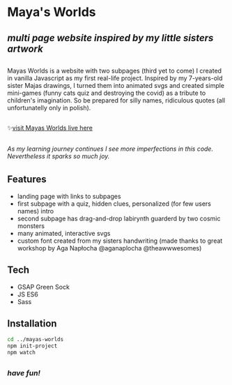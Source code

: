 # Maya's Worlds
## _multi page website inspired by my little sisters artwork_
##
Mayas Worlds is a website with two subpages (third yet to come) I created in vanilla Javascript as my first real-life project. Inspired by my 7-years-old sister Majas drawings, I turned them into animated svgs and created simple mini-games (funny cats quiz and destroying the covid) as a tribute to children's imagination. So be prepared for silly names, ridiculous quotes (all unfortunatelly only in polish).
##
✨[visit Mayas Worlds live here](mayas-worlds.netlify.app)
##
###### _As my learning journey continues I see more imperfections in this code.  Nevertheless it sparks so much joy._ 
##
## Features
- landing page with links to subpages
- first subpage with a quiz, hidden clues, personalized (for few users names) intro
- second subpage has drag-and-drop labirynth guarderd by two cosmic monsters
- many animated, interactive svgs
- custom font created from my sisters handwriting (made thanks to great workshop by Aga Napłocha @aganaplocha @theawwwesomes)

##
## Tech
- GSAP Green Sock
- JS ES6
- Sass

##
## Installation

```sh
cd ../mayas-worlds
npm init-project
npm watch
```
##
###  _have fun!_ 
